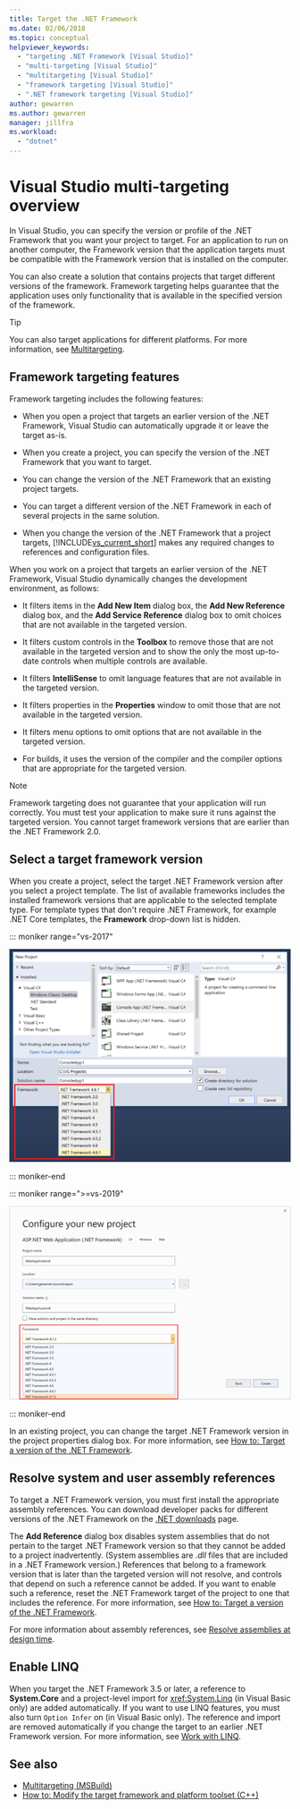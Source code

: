 ```yaml
---
title: Target the .NET Framework
ms.date: 02/06/2018
ms.topic: conceptual
helpviewer_keywords:
  - "targeting .NET Framework [Visual Studio]"
  - "multi-targeting [Visual Studio]"
  - "multitargeting [Visual Studio]"
  - "framework targeting [Visual Studio]"
  - ".NET framework targeting [Visual Studio]"
author: gewarren
ms.author: gewarren
manager: jillfra
ms.workload:
  - "dotnet"
---
```

# Visual Studio multi-targeting overview

In Visual Studio, you can specify the version or profile of the .NET Framework that you want your project to target. For an application to run on another computer, the Framework version that the application targets must be compatible with the Framework version that is installed on the computer.

You can also create a solution that contains projects that target different versions of the framework. Framework targeting helps guarantee that the application uses only functionality that is available in the specified version of the framework.

> [!TIP]
> You can also target applications for different platforms. For more information, see [Multitargeting](../msbuild/msbuild-multitargeting-overview.md).

## Framework targeting features

Framework targeting includes the following features:

- When you open a project that targets an earlier version of the .NET Framework, Visual Studio can automatically upgrade it or leave the target as-is.

- When you create a project, you can specify the version of the .NET Framework that you want to target.

- You can change the version of the .NET Framework that an existing project targets.

- You can target a different version of the .NET Framework in each of several projects in the same solution.

- When you change the version of the .NET Framework that a project targets, [!INCLUDE[vs_current_short](../code-quality/includes/vs_current_short_md.md)] makes any required changes to references and configuration files.

When you work on a project that targets an earlier version of the .NET Framework, Visual Studio dynamically changes the development environment, as follows:

- It filters items in the **Add New Item** dialog box, the **Add New Reference** dialog box, and the **Add Service Reference** dialog box to omit choices that are not available in the targeted version.

- It filters custom controls in the **Toolbox** to remove those that are not available in the targeted version and to show the only the most up-to-date controls when multiple controls are available.

- It filters **IntelliSense** to omit language features that are not available in the targeted version.

- It filters properties in the **Properties** window to omit those that are not available in the targeted version.

- It filters menu options to omit options that are not available in the targeted version.

- For builds, it uses the version of the compiler and the compiler options that are appropriate for the targeted version.

> [!NOTE]
> Framework targeting does not guarantee that your application will run correctly. You must test your application to make sure it runs against the targeted version. You cannot target framework versions that are earlier than the .NET Framework 2.0.

## Select a target framework version

When you create a project, select the target .NET Framework version after you select a project template. The list of available frameworks includes the installed framework versions that are applicable to the selected template type. For template types that don't require .NET Framework, for example .NET Core templates, the **Framework** drop-down list is hidden.

::: moniker range="vs-2017"

![Framework drop-down in VS 2017](media/vside-newproject-framework.png)

::: moniker-end

::: moniker range=">=vs-2019"

![Framework dropdown in VS 2019](media/vs-2019/configure-new-project-framework.png)

::: moniker-end

In an existing project, you can change the target .NET Framework version in the project properties dialog box. For more information, see [How to: Target a version of the .NET Framework](../ide/how-to-target-a-version-of-the-dotnet-framework.md).

## Resolve system and user assembly references

To target a .NET Framework version, you must first install the appropriate assembly references. You can download developer packs for different versions of the .NET Framework on the [.NET downloads](https://www.microsoft.com/net/download/windows) page.

The **Add Reference** dialog box disables system assemblies that do not pertain to the target .NET Framework version so that they cannot be added to a project inadvertently. (System assemblies are *.dll* files that are included in a .NET Framework version.) References that belong to a framework version that is later than the targeted version will not resolve, and controls that depend on such a reference cannot be added. If you want to enable such a reference, reset the .NET Framework target of the project to one that includes the reference.  For more information, see [How to: Target a version of the .NET Framework](../ide/how-to-target-a-version-of-the-dotnet-framework.md).

For more information about assembly references, see [Resolve assemblies at design time](../msbuild/resolving-assemblies-at-design-time.md).

## Enable LINQ

When you target the .NET Framework 3.5 or later, a reference to **System.Core** and a project-level import for <xref:System.Linq> (in Visual Basic only) are added automatically. If you want to use LINQ features, you must also turn `Option Infer` on (in Visual Basic only). The reference and import are removed automatically if you change the target to an earlier .NET Framework version. For more information, see [Work with LINQ](/dotnet/csharp/tutorials/working-with-linq).

## See also

- [Multitargeting (MSBuild)](../msbuild/msbuild-multitargeting-overview.md)
- [How to: Modify the target framework and platform toolset (C++)](/cpp/build/how-to-modify-the-target-framework-and-platform-toolset)